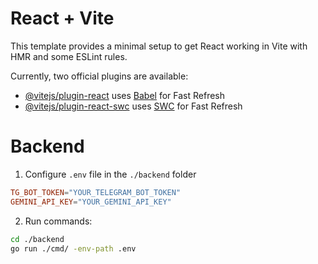 # React + Vite

This template provides a minimal setup to get React working in Vite with HMR and some ESLint rules.

Currently, two official plugins are available:

- [@vitejs/plugin-react](https://github.com/vitejs/vite-plugin-react/blob/main/packages/plugin-react/README.md) uses [Babel](https://babeljs.io/) for Fast Refresh
- [@vitejs/plugin-react-swc](https://github.com/vitejs/vite-plugin-react-swc) uses [SWC](https://swc.rs/) for Fast Refresh

# Backend

1. Configure ```.env``` file in the ```./backend``` folder
```conf
TG_BOT_TOKEN="YOUR_TELEGRAM_BOT_TOKEN"
GEMINI_API_KEY="YOUR_GEMINI_API_KEY"
```

2. Run commands:
```bash
cd ./backend
go run ./cmd/ -env-path .env
````